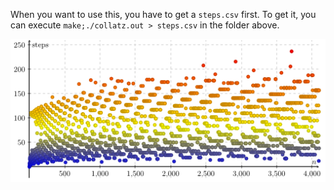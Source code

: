 When you want to use this, you have to get a `steps.csv` first.
To get it, you can execute `make;./collatz.out > steps.csv` in the
folder above.

![Example](collatz-steps.png)
